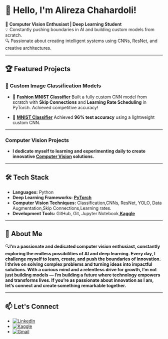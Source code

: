 # 👋 Hello, I'm Alireza Chahardoli!

🚀 **Computer Vision Enthusiast | Deep Learning Student**  
💡 Constantly pushing boundaries in AI and building custom models from scratch.  
🔍 Passionate about creating intelligent systems using CNNs, ResNet, and creative architectures.

---

## 🏆 Featured Projects

### 🔧 **Custom Image Classification Models**
- 🧥 [**Fashion MNIST Classifier**](https://github.com/AlirezaChahardoli/Fashion-MNIST-Classification-with-PyTorch) 
   Built a fully custom CNN model from scratch with **Skip Connections** and **Learning Rate Scheduling** in PyTorch. Achieved competitive accuracy!

- 🔢 [**MNIST Classifier**](https://github.com/AlirezaChahardoli/MNIST-Classification-with-PyTorch) 
   Achieved **96% test accuracy** using a lightweight custom CNN.

---

### **Computer Vision Projects**
-  **I dedicate myself to learning and experimenting daily to create innovative **[Computer Vision](https://en.wikipedia.org/wiki/Computer_vision)** solutions.**

---

## 🛠️ Tech Stack
- **Languages:** Python  
- **Deep Learning Frameworks:** **[PyTorch](https://pytorch.org/)**  
- **Computer Vision Techniques:** Classification,CNNs, ResNet, YOLO, Data Augmentation,Skip Connections,Learning rates. 
- **Development Tools:** GitHub, Git, Jupyter Notebook,**[Kaggle](https://www.kaggle.com/alirezachahardoli/code)**  

---

## 💼 About Me
🔍**I’m a passionate and dedicated computer vision enthusiast, constantly exploring the endless possibilities of AI and deep learning. Every day, I challenge myself to learn, create, and push the boundaries of innovation. I thrive on solving complex problems and turning ideas into impactful solutions.
With a curious mind and a relentless drive for growth, I’m not just building models — I’m building a future where technology empowers and transforms lives. If you’re as passionate about innovation as I am, let’s connect and create something remarkable together.** 

---

## 📫 Let's Connect  
- [![LinkedIn](https://img.shields.io/badge/LinkedIn-Connect-blue?logo=linkedin&style=flat-square)](https://www.linkedin.com/in/alireza-chahardoli-783b82163/)
- [![Kaggle](https://img.shields.io/badge/Kaggle-Profile-blue?logo=kaggle&style=flat-square)]([https://www.kaggle.com/your-username](https://www.kaggle.com/alirezachahardoli/code))
- [![Gmail](https://img.shields.io/badge/Gmail-Contact-red?logo=gmail&style=flat-square)](1349a1377@gmail.com)
